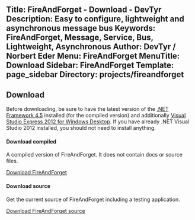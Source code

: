 Title: FireAndForget - Download - DevTyr
Description: Easy to configure, lightweight and asynchronous message bus
Keywords: FireAndForget, Message, Service, Bus, Lightweight, Asynchronous
Author: DevTyr / Norbert Eder
Menu: FireAndForget
MenuTitle: Download
Sidebar: FireAndForget
Template: page_sidebar
Directory: projects/fireandforget
-----

## Download

Before downloading, be sure to have the latest version of the [.NET Framework 4.5](http://www.microsoft.com/en-us/download/details.aspx?id=30653 "Download Microsoft .NET Framework 4.5") installed (for the compiled version) and additionally [Visual Studio Express 2012 for Windows Desktop](http://www.microsoft.com/visualstudio/eng/downloads#d-express-windows-desktop "Visual Studio Express 2012 for Windows Desktop"). If you have already .NET Visual Studio 2012 installed, you should not need to install anything.

<div class="row-fluid">
	<div class="span6">
	  <h4>Download compiled</h4>
	  <p>A compiled version of FireAndForget. It does not contain docs or source files.</p>
	  <p><a class="btn btn-large btn-primary" href="/files/faf.zip" onclick="_gaq.push(['_trackEvent', 'Getting started with FireAndForget', 'Download FireAndForget', 'Download compiled']);">Download FireAndForget</a></p>
	</div>
	<div class="span6">
	  <h4>Download source</h4>
	  <p>Get the current source of FireAndForget including a testing application.</p>
	  <p><a class="btn btn-large" href="https://github.com/devtyr/fireandforget/zipball/master" onclick="_gaq.push(['_trackEvent', 'Getting started with FireAndForget', 'Download FireAndForget', 'Download source']);">Download FireAndForget source</a></p>
	</div>
</div>



